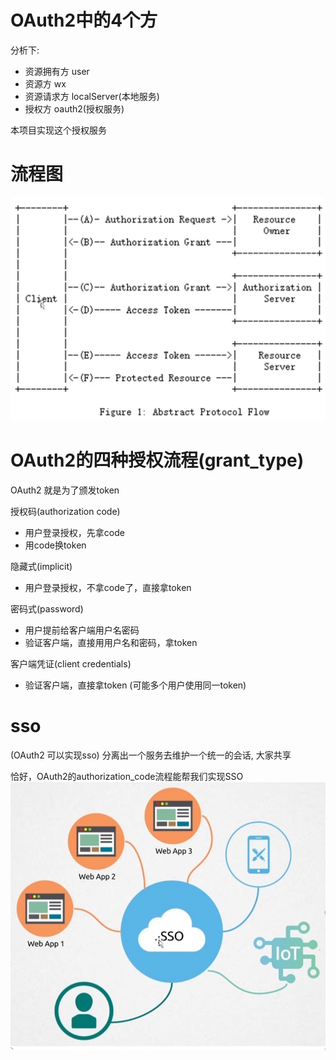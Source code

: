 # OAuth2中的4个方

分析下:

- 资源拥有方 user
- 资源方 wx
- 资源请求方 localServer(本地服务)
- 授权方 oauth2(授权服务)

本项目实现这个授权服务

# 流程图

![img.png](./png/img.png)

# OAuth2的四种授权流程(grant_type)

OAuth2 就是为了颁发token

授权码(authorization code)

- 用户登录授权，先拿code
- 用code换token

隐藏式(implicit)

- 用户登录授权，不拿code了，直接拿token

密码式(password)

- 用户提前给客户端用户名密码
- 验证客户端，直接用用户名和密码，拿token

客户端凭证(client credentials)

- 验证客户端，直接拿token (可能多个用户使用同一token)

# sso

(OAuth2 可以实现sso)
分离出一个服务去维护一个统一的会话, 大家共享

恰好，OAuth2的authorization_code流程能帮我们实现SSO
![img.png](./docs/img1.png)

